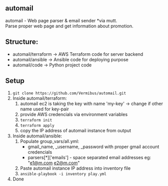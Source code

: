 ## automail

automail - Web page parser & email sender *via mutt.  
Parse proper web page and get information about promotion.

## Structure: 
* automail/terraform -> AWS Terraform code for server backend 
* automail/ansible   -> Ansible code for deploying purpose
* automail/code      -> Python project code

## Setup  

1. `git clone https://github.com/Vermibus/automail.git`
2. Inside automail/terraform:
   1. automail ec2 is taking the key with name 'my-key' -> change if other name used for key-pair
   2. provide AWS credencials via environment variables
   3. `terraform init`
   4. `terraform apply`
   5. copy the IP address of automail instance from output
3. Inside automail/ansible:
   1. Populate group_vars/all.yml:
      * gmail_name, _username, _password with proper gmail account credencials
      * parsers[*]['emails'] - space separated email addresses eg: "e1@m.com e2@m.com"
   2. Paste automail instance IP address into inventory file
   3. `ansible-playbook -i inventory play.yml`
4. Done
